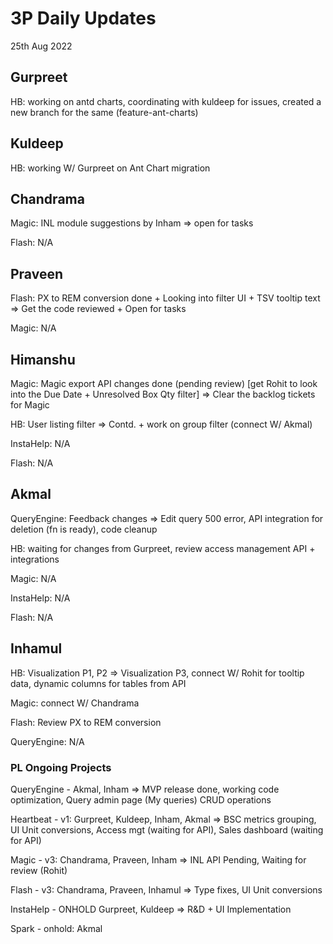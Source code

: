 # 3P Daily Updates
25th Aug 2022

## Gurpreet
HB: working on antd charts, coordinating with kuldeep for issues, created a new branch for the same (feature-ant-charts)

## Kuldeep
HB: working W/ Gurpreet on Ant Chart migration

## Chandrama
Magic: INL module suggestions by Inham => open for tasks

Flash: N/A

## Praveen
Flash: PX to REM conversion done + Looking into filter UI + TSV tooltip text => Get the code reviewed + Open for tasks

Magic: N/A

## Himanshu
Magic: Magic export API changes done (pending review) [get Rohit to look into the Due Date + Unresolved Box Qty filter] => Clear the backlog tickets for Magic

HB: User listing filter => Contd. + work on group filter (connect W/ Akmal)

InstaHelp: N/A

Flash: N/A

## Akmal
QueryEngine: Feedback changes => Edit query 500 error, API integration for deletion (fn is ready), code cleanup

HB: waiting for changes from Gurpreet, review access management API + integrations

Magic: N/A

InstaHelp: N/A

Flash: N/A

## Inhamul
HB: Visualization P1, P2 => Visualization P3, connect W/ Rohit for tooltip data, dynamic columns for tables from API 

Magic: connect W/ Chandrama 

Flash: Review PX to REM conversion

QueryEngine: N/A

### PL Ongoing Projects
QueryEngine - Akmal, Inham => MVP release done, working code optimization, Query admin page (My queries) CRUD operations

Heartbeat - v1: Gurpreet, Kuldeep, Inham, Akmal => BSC metrics grouping, UI Unit conversions, Access mgt (waiting for API), Sales dashboard (waiting for API)

Magic - v3: Chandrama, Praveen, Inham => INL API Pending, Waiting for review (Rohit)

Flash - v3: Chandrama, Praveen, Inhamul => Type fixes, UI Unit conversions

InstaHelp - ONHOLD Gurpreet, Kuldeep => R&D + UI Implementation

Spark - onhold: Akmal